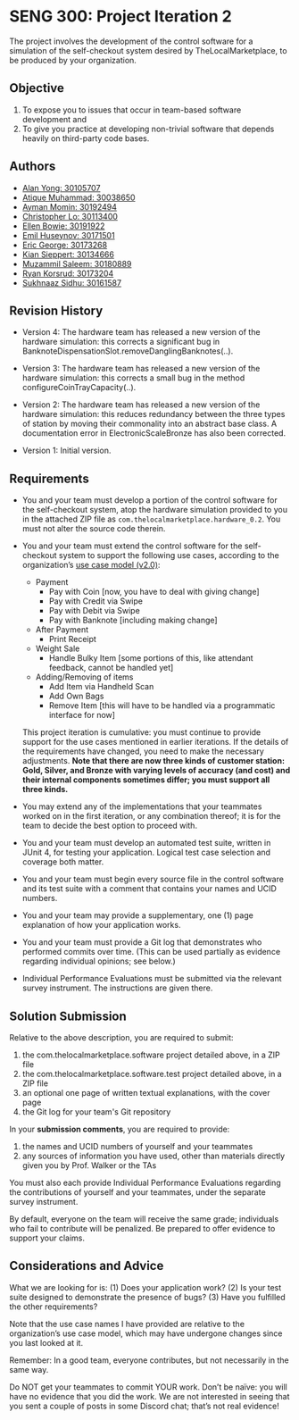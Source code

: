 # SENG 300: Project Iteration 2

The project involves the development of the control software for a simulation of the self-checkout system desired by TheLocalMarketplace, to be produced by your organization.


## Objective
1. To expose you to issues that occur in team-based software development and 
2. To give you practice at developing non-trivial software that depends heavily on third-party code bases.


## Authors
- [Alan Yong: 30105707](https://github.com/alanyongy)
- [Atique Muhammad: 30038650](https://github.com/Atique6)
- [Ayman Momin: 30192494](https://github.com/aymanmomin)
- [Christopher Lo: 30113400](https://github.com/Reolism)
- [Ellen Bowie: 30191922](https://github.com/ebeeze1)
- [Emil Huseynov: 30171501](https://github.com/emilh7)
- [Eric George: 30173268](https://github.com/ericthegeorge)
- [Kian Sieppert: 30134666](https://github.com/givenn19)
- [Muzammil Saleem: 30180889](https://github.com/muzman123)
- [Ryan Korsrud: 30173204](https://github.com/ryankorsrud)
- [Sukhnaaz Sidhu: 30161587](https://github.com/sukh-lgtm)

## Revision History
- Version 4: The hardware team has released a new version of the hardware simulation: this corrects a significant bug in BanknoteDispensationSlot.removeDanglingBanknotes(..).

- Version 3: The hardware team has released a new version of the hardware simulation: this corrects a small bug in the method configureCoinTrayCapacity(..).

- Version 2: The hardware team has released a new version of the hardware simulation: this reduces redundancy between the three types of station by moving their commonality into an abstract base class.  A documentation error in ElectronicScaleBronze has also been corrected.

- Version 1: Initial version.


## Requirements
- You and your team must develop a portion of the control software for the self-checkout system, atop the hardware simulation provided to you in the attached ZIP file as  `com.thelocalmarketplace.hardware_0.2`. You must not alter the source code therein.
- You and your team must extend the control software for the self-checkout system to support the following use cases, according to the organization’s [use case model (v2.0)](/TheLocalMarketplace%20UC%202.pdf):
    - Payment
        - Pay with Coin [now, you have to deal with giving change]
        - Pay with Credit via Swipe
        - Pay with Debit via Swipe
        - Pay with Banknote [including making change]
    - After Payment
        - Print Receipt
    - Weight Sale
        - Handle Bulky Item [some portions of this, like attendant feedback, cannot be handled yet]
    - Adding/Removing of items
        - Add Item via Handheld Scan
        - Add Own Bags
        - Remove Item [this will have to be handled via a programmatic interface for now]

    This project iteration is cumulative: you must continue to provide support for the use cases mentioned in earlier iterations.  If the details of the requirements have changed, you need to make the necessary adjustments.  **Note that there are now three kinds of customer station: Gold, Silver, and Bronze with varying levels of accuracy (and cost) and their internal components sometimes differ; you must support all three kinds.**

- You may extend any of the implementations that your teammates worked on in the first iteration, or any combination thereof; it is for the team to decide the best option to proceed with.

- You and your team must develop an automated test suite, written in JUnit 4, for testing your application. Logical test case selection and coverage both matter.

- You and your team must begin every source file in the control software and its test suite with a comment that contains your names and UCID numbers.

- You and your team may provide a supplementary, one (1) page explanation of how your application works.

- You and your team must provide a Git log that demonstrates who performed commits over time. (This can be used partially as evidence regarding individual opinions; see below.)

- Individual Performance Evaluations must be submitted via the relevant survey instrument. The instructions are given there.


## Solution Submission
Relative to the above description, you are required to submit:

1. the com.thelocalmarketplace.software project detailed above, in a ZIP file
2. the com.thelocalmarketplace.software.test project detailed above, in a ZIP file
3. an optional one page of written textual explanations, with the cover page
4. the Git log for your team's Git repository
    


In your **submission comments**, you are required to provide:

1. the names and UCID numbers of yourself and your teammates
2. any sources of information you have used, other than materials directly given you by Prof. Walker or the TAs
    
    
You must also each provide Individual Performance Evaluations regarding the contributions of yourself and your teammates, under the separate survey instrument. 

By default, everyone on the team will receive the same grade; individuals who fail to contribute will be penalized.  Be prepared to offer evidence to support your claims.


## Considerations and Advice

What we are looking for is: (1) Does your application work? (2) Is your test suite designed to demonstrate the presence of bugs? (3) Have you fulfilled the other requirements?

Note that the use case names I have provided are relative to the organization’s use case model, which may have undergone changes since you last looked at it. 

Remember: In a good team, everyone contributes, but not necessarily in the same way.

Do NOT get your teammates to commit YOUR work. Don’t be naïve: you will have no evidence that you did the work.  We are not interested in seeing that you sent a couple of posts in some Discord chat; that’s not real evidence!
